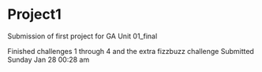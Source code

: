 # Project1
Submission of first project for GA Unit 01_final

Finished challenges 1 through 4 and the extra fizzbuzz challenge
Submitted Sunday Jan 28 00:28 am
